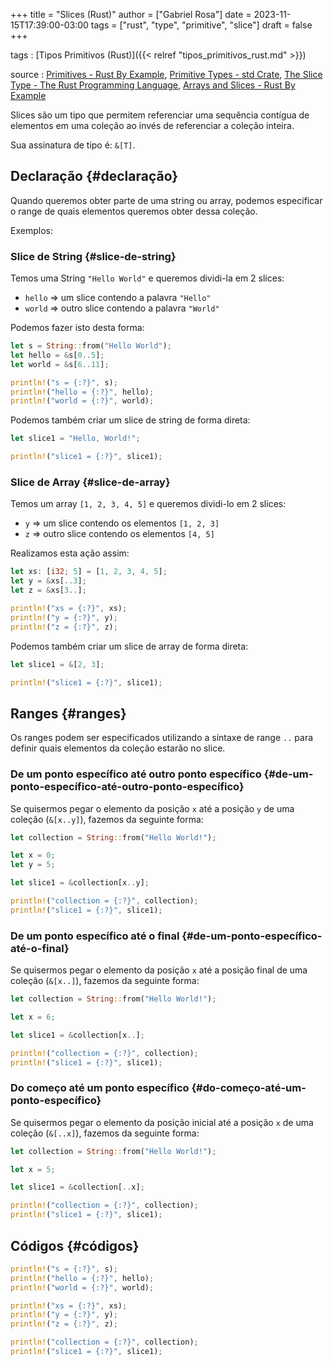 +++
title = "Slices (Rust)"
author = ["Gabriel Rosa"]
date = 2023-11-15T17:39:00-03:00
tags = ["rust", "type", "primitive", "slice"]
draft = false
+++

tags
: [Tipos Primitivos (Rust)]({{< relref "tipos_primitivos_rust.md" >}})

source
: [Primitives - Rust By Example](https://doc.rust-lang.org/rust-by-example/primitives.html), [Primitive Types - std Crate](https://doc.rust-lang.org/std/#primitives), [The Slice Type - The Rust Programming Language](https://doc.rust-lang.org/book/ch04-03-slices.html), [Arrays and Slices - Rust By Example](https://doc.rust-lang.org/rust-by-example/primitives/array.html)

Slices são um tipo que permitem referenciar uma sequência contígua de elementos em uma coleção ao invés de referenciar a coleção inteira.

Sua assinatura de tipo é: `&[T]`.


## Declaração {#declaração}

Quando queremos obter parte de uma string ou array, podemos especificar o range de quais elementos queremos obter dessa coleção.

Exemplos:


### Slice de String {#slice-de-string}

Temos uma String `"Hello World"` e queremos dividi-la em 2 slices:

-   `hello` =&gt; um slice contendo a palavra `"Hello"`
-   `world` =&gt; outro slice contendo a palavra `"World"`

Podemos fazer isto desta forma:

```rust
let s = String::from("Hello World");
let hello = &s[0..5];
let world = &s[6..11];

println!("s = {:?}", s);
println!("hello = {:?}", hello);
println!("world = {:?}", world);
```

Podemos também criar um slice de string de forma direta:

```rust
let slice1 = "Hello, World!";

println!("slice1 = {:?}", slice1);
```


### Slice de Array {#slice-de-array}

Temos um array `[1, 2, 3, 4, 5]` e queremos dividi-lo em 2 slices:

-   `y` =&gt; um slice contendo os elementos `[1, 2, 3]`
-   `z` =&gt; outro slice contendo os elementos `[4, 5]`

Realizamos esta ação assim:

```rust
let xs: [i32; 5] = [1, 2, 3, 4, 5];
let y = &xs[..3];
let z = &xs[3..];

println!("xs = {:?}", xs);
println!("y = {:?}", y);
println!("z = {:?}", z);
```

Podemos também criar um slice de array de forma direta:

```rust
let slice1 = &[2, 3];

println!("slice1 = {:?}", slice1);
```


## Ranges {#ranges}

Os ranges podem ser especificados utilizando a síntaxe de range `..` para definir quais elementos da coleção estarão no slice.


### De um ponto específico até outro ponto específico {#de-um-ponto-específico-até-outro-ponto-específico}

Se quisermos pegar o elemento da posição `x` até a posição `y` de uma coleção (`&[x..y]`), fazemos da seguinte forma:

```rust
let collection = String::from("Hello World!");

let x = 0;
let y = 5;

let slice1 = &collection[x..y];

println!("collection = {:?}", collection);
println!("slice1 = {:?}", slice1);
```


### De um ponto específico até o final {#de-um-ponto-específico-até-o-final}

Se quisermos pegar o elemento da posição `x` até a posição final de uma coleção (`&[x..]`), fazemos da seguinte forma:

```rust
let collection = String::from("Hello World!");

let x = 6;

let slice1 = &collection[x..];

println!("collection = {:?}", collection);
println!("slice1 = {:?}", slice1);
```


### Do começo até um ponto específico {#do-começo-até-um-ponto-específico}

Se quisermos pegar o elemento da posição inicial até a posição `x` de uma coleção (`&[..x]`), fazemos da seguinte forma:

```rust
let collection = String::from("Hello World!");

let x = 5;

let slice1 = &collection[..x];

println!("collection = {:?}", collection);
println!("slice1 = {:?}", slice1);
```


## Códigos {#códigos}

<a id="code-snippet--show-string-results"></a>
```rust
println!("s = {:?}", s);
println!("hello = {:?}", hello);
println!("world = {:?}", world);
```

<a id="code-snippet--show-array-results"></a>
```rust
println!("xs = {:?}", xs);
println!("y = {:?}", y);
println!("z = {:?}", z);
```

<a id="code-snippet--show-results"></a>
```rust
println!("collection = {:?}", collection);
println!("slice1 = {:?}", slice1);
```
